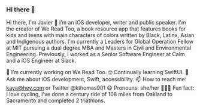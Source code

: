 ### Hi there 👋

<!--
**javsilv256/javsilv256** is a ✨ _special_ ✨ repository because its `README.md` (this file) appears on your GitHub profile.

Here are some ideas to get you started:

- 🔭 I’m currently working on ...
- 🌱 I’m currently learning ...
- 👯 I’m looking to collaborate on ...
- 🤔 I’m looking for help with ...
- 💬 Ask me about ...
- 📫 How to reach me: ...
- 😄 Pronouns: ...
- ⚡ Fun fact: ...
-->
Hi there, I'm Javier 👋
I’m an iOS developer, writer and public speaker. I'm the creator of We Read Too, a book resource app that features books for kids and teens with main characters of colors written by Black, Latinx, Asian and Indigenous authors. I'm currently a Leaders for Global Operation Fellow at MIT pursuing a dual degree MBA and Masters in Civil and Environmental Engineering. Previously, I worked as a Senior Software Engineer at Calm and a iOS Engineer at Slack.

📱 I’m currently working on We Read Too.
🤓 Continually learning SwiftUI.
💬 Ask me about iOS development, Swift, accessibility.
📫 How to reach me: kaya@hey.com or Twitter @kthomas901
😄 Pronouns: she/her
🚴🏽‍♀️ Fun fact: I love cycling, I've done a century ride of 108 miles from Oakland to Sacramento and completed 2 triathlons.
